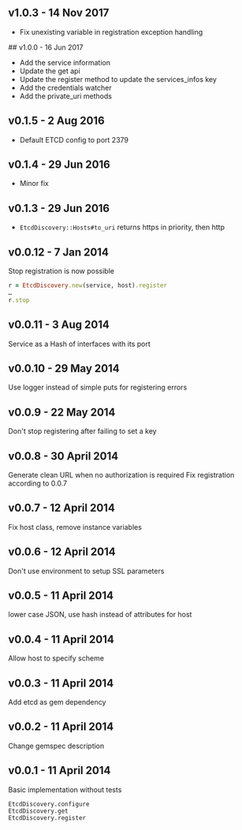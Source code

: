 ## v1.0.3 - 14 Nov 2017

* Fix unexisting variable in registration exception handling

## v1.0.0 - 16 Jun 2017

* Add the service information
* Update the get api
* Update the register method to update the services_infos key
* Add the credentials watcher
* Add the private_uri methods

## v0.1.5 - 2 Aug 2016

* Default ETCD config to port 2379

## v0.1.4 - 29 Jun 2016

* Minor fix

## v0.1.3 - 29 Jun 2016

* `EtcdDiscovery::Hosts#to_uri` returns https in priority, then http

## v0.0.12 - 7 Jan 2014

Stop registration is now possible

```ruby
r = EtcdDiscovery.new(service, host).register
…
r.stop
```

## v0.0.11 - 3 Aug 2014

Service as a Hash of interfaces with its port

## v0.0.10 - 29 May 2014

Use logger instead of simple puts for registering errors

## v0.0.9 - 22 May 2014

Don't stop registering after failing to set a key

## v0.0.8 - 30 April 2014

Generate clean URL when no authorization is required
Fix registration according to 0.0.7

## v0.0.7 - 12 April 2014

Fix host class, remove instance variables

## v0.0.6 - 12 April 2014

Don't use environment to setup SSL parameters

## v0.0.5 - 11 April 2014

lower case JSON, use hash instead of attributes for host

## v0.0.4 - 11 April 2014

Allow host to specify scheme

## v0.0.3 - 11 April 2014

Add etcd as gem dependency

## v0.0.2 - 11 April 2014

Change gemspec description

## v0.0.1 - 11 April 2014

Basic implementation without tests

```
EtcdDiscovery.configure
EtcdDiscovery.get
EtcdDiscovery.register
```
